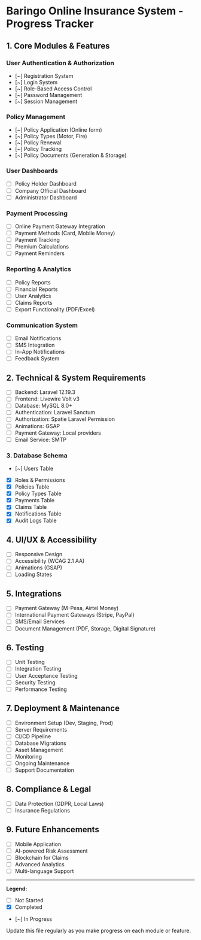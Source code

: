 # Baringo Online Insurance System - Progress Tracker

## 1. Core Modules & Features

### User Authentication & Authorization
- [~] Registration System
- [~] Login System
- [~] Role-Based Access Control
- [~] Password Management
- [~] Session Management

### Policy Management
- [~] Policy Application (Online form)
- [~] Policy Types (Motor, Fire)
- [~] Policy Renewal
- [~] Policy Tracking
- [~] Policy Documents (Generation & Storage)

### User Dashboards
- [ ] Policy Holder Dashboard
- [ ] Company Official Dashboard
- [ ] Administrator Dashboard

### Payment Processing
- [ ] Online Payment Gateway Integration
- [ ] Payment Methods (Card, Mobile Money)
- [ ] Payment Tracking
- [ ] Premium Calculations
- [ ] Payment Reminders

### Reporting & Analytics
- [ ] Policy Reports
- [ ] Financial Reports
- [ ] User Analytics
- [ ] Claims Reports
- [ ] Export Functionality (PDF/Excel)

### Communication System
- [ ] Email Notifications
- [ ] SMS Integration
- [ ] In-App Notifications
- [ ] Feedback System

## 2. Technical & System Requirements
- [ ] Backend: Laravel 12.19.3
- [ ] Frontend: Livewire Volt v3
- [ ] Database: MySQL 8.0+
- [ ] Authentication: Laravel Sanctum
- [ ] Authorization: Spatie Laravel Permission
- [ ] Animations: GSAP
- [ ] Payment Gateway: Local providers
- [ ] Email Service: SMTP

### 3. Database Schema
- [~] Users Table
- [x] Roles & Permissions
- [x] Policies Table
- [x] Policy Types Table
- [x] Payments Table
- [x] Claims Table
- [x] Notifications Table
- [x] Audit Logs Table

## 4. UI/UX & Accessibility
- [ ] Responsive Design
- [ ] Accessibility (WCAG 2.1 AA)
- [ ] Animations (GSAP)
- [ ] Loading States

## 5. Integrations
- [ ] Payment Gateway (M-Pesa, Airtel Money)
- [ ] International Payment Gateways (Stripe, PayPal)
- [ ] SMS/Email Services
- [ ] Document Management (PDF, Storage, Digital Signature)

## 6. Testing
- [ ] Unit Testing
- [ ] Integration Testing
- [ ] User Acceptance Testing
- [ ] Security Testing
- [ ] Performance Testing

## 7. Deployment & Maintenance
- [ ] Environment Setup (Dev, Staging, Prod)
- [ ] Server Requirements
- [ ] CI/CD Pipeline
- [ ] Database Migrations
- [ ] Asset Management
- [ ] Monitoring
- [ ] Ongoing Maintenance
- [ ] Support Documentation

## 8. Compliance & Legal
- [ ] Data Protection (GDPR, Local Laws)
- [ ] Insurance Regulations

## 9. Future Enhancements
- [ ] Mobile Application
- [ ] AI-powered Risk Assessment
- [ ] Blockchain for Claims
- [ ] Advanced Analytics
- [ ] Multi-language Support

---

**Legend:**
- [ ] Not Started
- [x] Completed
- [~] In Progress

Update this file regularly as you make progress on each module or feature.
